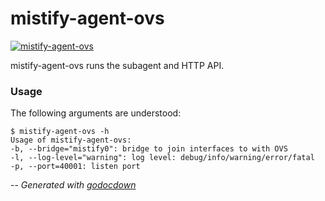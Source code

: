 # mistify-agent-ovs

[![mistify-agent-ovs](https://godoc.org/github.com/mistifyio/mistify-agent-ovs/cmd/mistify-agent-ovs?status.png)](https://godoc.org/github.com/mistifyio/mistify-agent-ovs/cmd/mistify-agent-ovs)

mistify-agent-ovs runs the subagent and HTTP API.


### Usage

The following arguments are understood:

    $ mistify-agent-ovs -h
    Usage of mistify-agent-ovs:
    -b, --bridge="mistify0": bridge to join interfaces to with OVS
    -l, --log-level="warning": log level: debug/info/warning/error/fatal
    -p, --port=40001: listen port


--
*Generated with [godocdown](https://github.com/robertkrimen/godocdown)*
